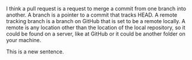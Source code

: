 I think a pull request is a request to merge a commit from one branch into another. A branch is a pointer to a commit that tracks HEAD. A remote tracking branch is a branch on GitHub that is set to be a remote locally. A remote is any location other than the location of the local repository, so it could be found on a server, like at GitHub or it could be another folder on your machine.

This is a new sentence.
